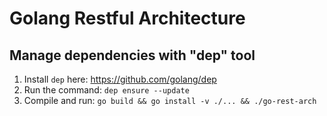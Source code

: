 # Golang Restful Architecture

## Manage dependencies with "dep" tool
1. Install ``dep`` here: https://github.com/golang/dep
2. Run the command: ``dep ensure --update``
3. Compile and run: ``go build && go install -v ./... && ./go-rest-arch``